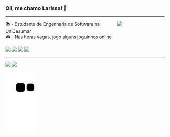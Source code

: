 ### Oii, me chamo Larissa! 🌸
<hr><img align="right" width="150" src="https://i.picasion.com/pic92/3e99b7587b018f1ac21098987b5dba59.gif"/>
<div style="display: inline_block">
📚 - Estudante de Engenharia de Software na UniCesumar <br>
🎮 - Nas horas vagas, jogo alguns joguinhos online
<br>
  
  
</div>

<div style="display: inline_block"><br>
  <a href="https://www.instagram.com/lawiizinha/" target="_blank"><img src="https://img.shields.io/badge/-Instagram-%23E4405F?style=for-the-badge&logo=instagram&logoColor=white" target="_blank"></a>
  <a href="https://twitter.com/lawizinha" target="_blank"><img src="https://img.shields.io/badge/Twitter-1DA1F2?style=for-the-badge&logo=twitter&logoColor=white" target="_blank"></a>
  <a href="https://www.linkedin.com/in/larisn/" target="_blank"><img src="https://img.shields.io/badge/-LinkedIn-%230077B5?style=for-the-badge&logo=linkedin&logoColor=white" target="_blank"></a>
  <a href="mailto:contatolarisn@gmail.com" target="_blank"><img src="https://img.shields.io/badge/Gmail-D14836?style=for-the-badge&logo=gmail&logoColor=white" target="_blank"></a>
</div>
<hr>
<div>
 <a href="https://github.com/larisn">
 <img width="40%" src="https://github-readme-stats.vercel.app/api?username=larisn&show_icons=true&theme=dracula&include_all_commits=true&count_private=true"/>
 <img width="42%" src="https://github-readme-stats-sigma-five.vercel.app/api/top-langs/?username=larisn&layout=compact&langs_count=7&theme=dracula"/>
</div> 

  ![Snake animation](https://github.com/rafaballerini/rafaballerini/blob/output/github-contribution-grid-snake.svg)
